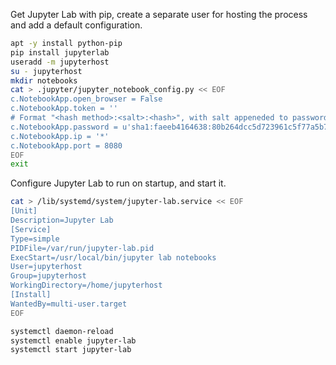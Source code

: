 
Get Jupyter Lab with pip, create a separate user for hosting the process and add a default configuration. 

```bash
apt -y install python-pip
pip install jupyterlab
useradd -m jupyterhost
su - jupyterhost
mkdir notebooks
cat > .jupyter/jupyter_notebook_config.py << EOF
c.NotebookApp.open_browser = False
c.NotebookApp.token = ''
# Format "<hash method>:<salt>:<hash>", with salt appeneded to password. The example represents password "memes".
c.NotebookApp.password = u'sha1:faeeb4164638:80b264dcc5d723961c5f77a5b7efa20544116c0b'
c.NotebookApp.ip = '*'
c.NotebookApp.port = 8080
EOF
exit
```


Configure Jupyter Lab to run on startup, and start it.

```bash
cat > /lib/systemd/system/jupyter-lab.service << EOF
[Unit]
Description=Jupyter Lab
[Service]
Type=simple
PIDFile=/var/run/jupyter-lab.pid
ExecStart=/usr/local/bin/jupyter lab notebooks
User=jupyterhost
Group=jupyterhost
WorkingDirectory=/home/jupyterhost
[Install]
WantedBy=multi-user.target
EOF

systemctl daemon-reload
systemctl enable jupyter-lab
systemctl start jupyter-lab
```
